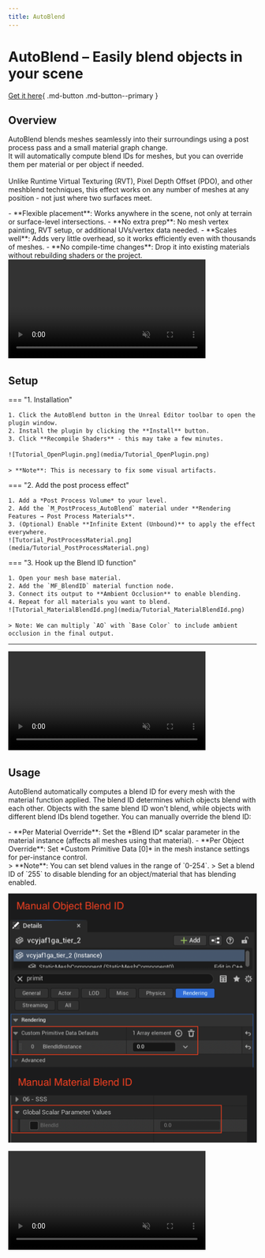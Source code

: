 ```yaml
---
title: AutoBlend
---
```


# AutoBlend – Easily blend objects in your scene

[Get it here](https://www.fab.com/listings/b474f704-c319-4fd0-87f3-651931da6b33){ .md-button .md-button--primary }

## Overview
AutoBlend blends meshes seamlessly into their surroundings using a post process pass and a small material graph change.  
It will automatically compute blend IDs for meshes, but you can override them per material or per object if needed.
<br/><br/>Unlike Runtime Virtual Texturing (RVT), Pixel Depth Offset (PDO), and other meshblend techniques, this effect works on any number of meshes at any position - not just where two surfaces meet.

<div class="grid" markdown>
- **Flexible placement**: Works anywhere in the scene, not only at terrain or surface-level intersections.
- **No extra prep**: No mesh vertex painting, RVT setup, or additional UVs/vertex data needed.
- **Scales well**: Adds very little overhead, so it works efficiently even with thousands of meshes.
- **No compile-time changes**: Drop it into existing materials without rebuilding shaders or the project.

<video autoplay loop muted playsinline preload="metadata" width="400">
  <source src="media/snow.mp4"  type="video/mp4">
  <source src="media/snow.webm" type="video/webm">
</video>

</div>

## Setup

=== "1. Installation"

    1. Click the AutoBlend button in the Unreal Editor toolbar to open the plugin window.
    2. Install the plugin by clicking the **Install** button.
    3. Click **Recompile Shaders** - this may take a few minutes.
    
    ![Tutorial_OpenPlugin.png](media/Tutorial_OpenPlugin.png)

    > **Note**: This is necessary to fix some visual artifacts.

=== "2. Add the post process effect"

    1. Add a *Post Process Volume* to your level.
    2. Add the `M_PostProcess_AutoBlend` material under **Rendering Features → Post Process Materials**.
    3. (Optional) Enable **Infinite Extent (Unbound)** to apply the effect everywhere.
    ![Tutorial_PostProcessMaterial.png](media/Tutorial_PostProcessMaterial.png)

=== "3. Hook up the Blend ID function"

    1. Open your mesh base material.
    2. Add the `MF_BlendID` material function node.
    3. Connect its output to **Ambient Occlusion** to enable blending.
    4. Repeat for all materials you want to blend.
    ![Tutorial_MaterialBlendId.png](media/Tutorial_MaterialBlendId.png)

    > Note: We can multiply `AO` with `Base Color` to include ambient occlusion in the final output.

-----

<video autoplay loop muted playsinline preload="metadata" width="400">
  <source src="media/forest.mp4"  type="video/mp4">
  <source src="media/forest.webm" type="video/webm">
</video>

## Usage
AutoBlend automatically computes a blend ID for every mesh with the material function applied.
The blend ID determines which objects blend with each other.
Objects with the same blend ID won't blend, while objects with different blend IDs blend together.
You can manually override the blend ID:

<div class="grid" markdown>
- **Per Material Override**: Set the *Blend ID* scalar parameter in the material instance (affects all meshes using that material).
- **Per Object Override**: Set *Custom Primitive Data [0]* in the mesh instance settings for per-instance control.
<br/>
> **Note**: You can set blend values in the range of `0-254`.
> Set a blend ID of `255` to disable blending for an object/material that has blending enabled.

![Tutorial_ManualBlendId.png](media/Tutorial_ManualBlendId.png)
</div>

<video autoplay loop muted playsinline preload="metadata" width="400">
  <source src="media/desert.mp4"  type="video/mp4">
  <source src="media/desert.webm" type="video/webm">
</video>
